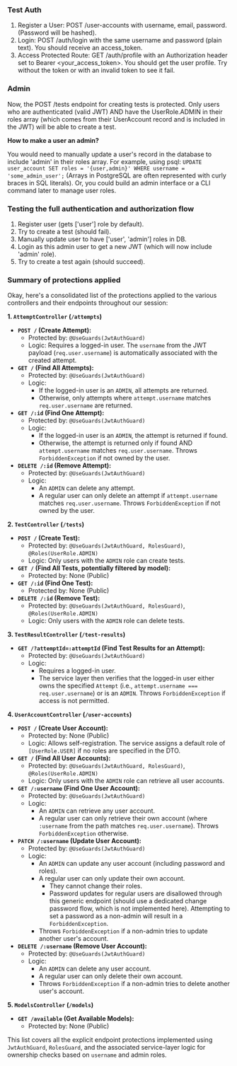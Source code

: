 ### Test Auth

1. Register a User: POST /user-accounts with username, email, password. (Password will be hashed).
2. Login: POST /auth/login with the same username and password (plain text). You should receive an access_token.
3. Access Protected Route: GET /auth/profile with an Authorization header set to Bearer <your_access_token>. You should get the user profile. Try without the token or with an invalid token to see it fail.

### Admin

Now, the POST /tests endpoint for creating tests is protected. Only users who are authenticated (valid JWT) AND have the UserRole.ADMIN in their roles array (which comes from their UserAccount record and is included in the JWT) will be able to create a test.

**How to make a user an admin?**

You would need to manually update a user's record in the database to include 'admin' in their roles array. For example, using psql:
```UPDATE user_account SET roles = '{user,admin}' WHERE username = 'some_admin_user';```
(Arrays in PostgreSQL are often represented with curly braces in SQL literals).
Or, you could build an admin interface or a CLI command later to manage user roles.

### Testing the full authentication and authorization flow

1. Register user (gets ['user'] role by default).
2. Try to create a test (should fail).
3. Manually update user to have ['user', 'admin'] roles in DB.
4. Login as this admin user to get a new JWT (which will now include 'admin' role).
5. Try to create a test again (should succeed).

### Summary of protections applied

Okay, here's a consolidated list of the protections applied to the various controllers and their endpoints throughout our session:

**1. `AttemptController` (`/attempts`)**

*   **`POST /` (Create Attempt):**
    *   Protected by: `@UseGuards(JwtAuthGuard)`
    *   Logic: Requires a logged-in user. The `username` from the JWT payload (`req.user.username`) is automatically associated with the created attempt.
*   **`GET /` (Find All Attempts):**
    *   Protected by: `@UseGuards(JwtAuthGuard)`
    *   Logic:
        *   If the logged-in user is an `ADMIN`, all attempts are returned.
        *   Otherwise, only attempts where `attempt.username` matches `req.user.username` are returned.
*   **`GET /:id` (Find One Attempt):**
    *   Protected by: `@UseGuards(JwtAuthGuard)`
    *   Logic:
        *   If the logged-in user is an `ADMIN`, the attempt is returned if found.
        *   Otherwise, the attempt is returned only if found AND `attempt.username` matches `req.user.username`. Throws `ForbiddenException` if not owned by the user.
*   **`DELETE /:id` (Remove Attempt):**
    *   Protected by: `@UseGuards(JwtAuthGuard)`
    *   Logic:
        *   An `ADMIN` can delete any attempt.
        *   A regular user can only delete an attempt if `attempt.username` matches `req.user.username`. Throws `ForbiddenException` if not owned by the user.

**2. `TestController` (`/tests`)**

*   **`POST /` (Create Test):**
    *   Protected by: `@UseGuards(JwtAuthGuard, RolesGuard)`, `@Roles(UserRole.ADMIN)`
    *   Logic: Only users with the `ADMIN` role can create tests.
*   **`GET /` (Find All Tests, potentially filtered by model):**
    *   Protected by: None (Public)
*   **`GET /:id` (Find One Test):**
    *   Protected by: None (Public)
*   **`DELETE /:id` (Remove Test):**
    *   Protected by: `@UseGuards(JwtAuthGuard, RolesGuard)`, `@Roles(UserRole.ADMIN)`
    *   Logic: Only users with the `ADMIN` role can delete tests.

**3. `TestResultController` (`/test-results`)**

*   **`GET /?attemptId=:attemptId` (Find Test Results for an Attempt):**
    *   Protected by: `@UseGuards(JwtAuthGuard)`
    *   Logic:
        *   Requires a logged-in user.
        *   The service layer then verifies that the logged-in user either owns the specified `Attempt` (i.e., `attempt.username === req.user.username`) or is an `ADMIN`. Throws `ForbiddenException` if access is not permitted.

**4. `UserAccountController` (`/user-accounts`)**

*   **`POST /` (Create User Account):**
    *   Protected by: None (Public)
    *   Logic: Allows self-registration. The service assigns a default role of `[UserRole.USER]` if no roles are specified in the DTO.
*   **`GET /` (Find All User Accounts):**
    *   Protected by: `@UseGuards(JwtAuthGuard, RolesGuard)`, `@Roles(UserRole.ADMIN)`
    *   Logic: Only users with the `ADMIN` role can retrieve all user accounts.
*   **`GET /:username` (Find One User Account):**
    *   Protected by: `@UseGuards(JwtAuthGuard)`
    *   Logic:
        *   An `ADMIN` can retrieve any user account.
        *   A regular user can only retrieve their own account (where `:username` from the path matches `req.user.username`). Throws `ForbiddenException` otherwise.
*   **`PATCH /:username` (Update User Account):**
    *   Protected by: `@UseGuards(JwtAuthGuard)`
    *   Logic:
        *   An `ADMIN` can update any user account (including password and roles).
        *   A regular user can only update their own account.
            *   They cannot change their roles.
            *   Password updates for regular users are disallowed through this generic endpoint (should use a dedicated change password flow, which is not implemented here). Attempting to set a password as a non-admin will result in a `ForbiddenException`.
        *   Throws `ForbiddenException` if a non-admin tries to update another user's account.
*   **`DELETE /:username` (Remove User Account):**
    *   Protected by: `@UseGuards(JwtAuthGuard)`
    *   Logic:
        *   An `ADMIN` can delete any user account.
        *   A regular user can only delete their own account.
        *   Throws `ForbiddenException` if a non-admin tries to delete another user's account.

**5. `ModelsController` (`/models`)**

*   **`GET /available` (Get Available Models):**
    *   Protected by: None (Public)

This list covers all the explicit endpoint protections implemented using `JwtAuthGuard`, `RolesGuard`, and the associated service-layer logic for ownership checks based on `username` and admin roles.
